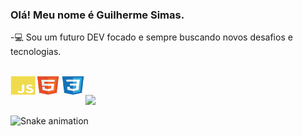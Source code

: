 ### Olá! Meu nome é Guilherme Simas. 

-💻 Sou um futuro DEV focado e sempre buscando novos desafios e tecnologias.

<div align="center">
  <a href="https://github.com/mudinhosimas%22%3E>
  <img height="180em" src="https://github-readme-stats.vercel.app/api?username=mudinhosimas&show_icons=true&theme=dark&include_all_commits=true&count_private=true%22/%3E>
  <img height="180em" src="https://github-readme-stats.vercel.app/api/top-langs/?username=mudinhosimas&layout=compact&langs_count=7&theme=darcula%22/%3E>
</div>

  <div style="display: inline_block"><br>
  <img align="left" alt="mudo-Js" height="30" width="40" src="https://raw.githubusercontent.com/devicons/devicon/master/icons/javascript/javascript-plain.svg">
  <img align="left" alt="mudo-HTML" height="30" width="40" src="https://raw.githubusercontent.com/devicons/devicon/master/icons/html5/html5-original.svg">
  <img align="left" alt="mudo-CSS" height="30" width="40" src="https://raw.githubusercontent.com/devicons/devicon/master/icons/css3/css3-original.svg">
   </div>

  ##

<div>
  <a href="https://www.linkedin.com/in/guilherme-simas-b331811b1/" target="blank"><img src="https://img.shields.io/badge/LinkedIn-0077B5?style=for-the-badge&logo=linkedin&logoColor=white" target="blank"></a> 

 ![Snake animation](https://github.com/mudinhosimas/mudinhosimas/blob/output/github-contribution-grid-snake.svg)

